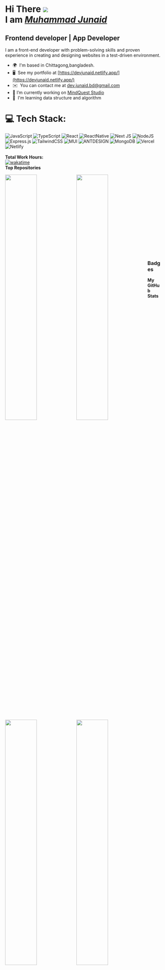 # Hi There ![](https://user-images.githubusercontent.com/18350557/176309783-0785949b-9127-417c-8b55-ab5a4333674e.gif)</br> I am <a href='https://devjunaid.netlify.app/' blank><i>Muhammad Junaid</i></a>

## Frontend developer |  App Developer

I am a front-end developer with problem-solving skills and proven experience in creating and designing websites in a test-driven environment.

- 🌍  I'm based in Chittagong,bangladesh.
- 🖥️  See my portfolio at [https://devjunaid.netlify.app/](https://devjunaid.netlify.app/)
- ✉️  You can contact me at [dev.junaid.bd@gmail.com](mailto:dev.junaid.bd@gmail.com)
- 🔭 I’m currently working on [MindQuest Studio](https://www.linkedin.com/company/mindqueststudio/)
- 🧠  I'm learning data structure and algorithm

# 💻 Tech Stack:
![JavaScript](https://img.shields.io/badge/javascript-%23323330.svg?style=plastic&logo=javascript&logoColor=%23F7DF1E) ![TypeScript](https://img.shields.io/badge/typescript-%23007ACC.svg?style=plastic&logo=typescript&logoColor=white) ![React](https://img.shields.io/badge/react-%2320232a.svg?style=plastic&logo=react&logoColor=%2361DAFB) ![ReactNative](https://img.shields.io/badge/ReactNative-%2320232a.svg?style=plastic&logo=react&logoColor=%2361DAFB)  ![Next JS](https://img.shields.io/badge/Next-black?style=plastic&logo=next.js&logoColor=white) ![NodeJS](https://img.shields.io/badge/node.js-6DA55F?style=plastic&logo=node.js&logoColor=white) ![Express.js](https://img.shields.io/badge/express.js-%23404d59.svg?style=plastic&logo=express&logoColor=%2361DAFB) ![TailwindCSS](https://img.shields.io/badge/tailwindcss-%2338B2AC.svg?style=plastic&logo=tailwind-css&logoColor=white) ![MUI](https://img.shields.io/badge/MUI-%230081CB.svg?style=plastic&logo=material-ui&logoColor=white) ![ANTDESIGN](https://img.shields.io/badge/ANTDESIGN-%230081CB.svg?style=plastic&logo=ant-design&logoColor=white) ![MongoDB](https://img.shields.io/badge/MongoDB-%234ea94b.svg?style=plastic&logo=mongodb&logoColor=white)  ![Vercel](https://img.shields.io/badge/vercel-%23000000.svg?style=plastic&logo=vercel&logoColor=white)  ![Netlify](https://img.shields.io/badge/netlify-%23000000.svg?style=plastic&logo=netlify&logoColor=#00C7B7) 
<br />
<br /> 
<b>Total Work Hours:</b>
<br /> 
[![wakatime](https://wakatime.com/badge/user/de964d7a-487b-49af-815c-3de33966572b.svg)](https://wakatime.com/@de964d7a-487b-49af-815c-3de33966572b)
<br />
<b>Top Repositories</b>
<br />
<div width="100%" align="center"><a href="https://github.com/MuhammadJunaid01/ar-poribohon" align="left"><img align="left" width="45%" src="https://github-readme-stats.vercel.app/api/pin/?username=MuhammadJunaid01&repo=ar-poribohon&title_color=facc15&text_color=ffffff&icon_color=6366f1&bg_color=1c1917&hide_border=true&locale=en" /></a>
<a href="https://github.com/MuhammadJunaid01/food-delivery-app" align="left"><img align="left" width="45%" src="https://github-readme-stats.vercel.app/api/pin/?username=MuhammadJunaid01&repo=food-delivery-app&title_color=facc15&text_color=ffffff&icon_color=6366f1&bg_color=1c1917&hide_border=true&locale=en" /></a>
</div>
<br /><br /><br /><br /><br /><br /><br />
<div width="100%" align="center"><a href="https://github.com/MuhammadJunaid01/j_Mart_Server" align="left"><img align="left" width="45%" src="https://github-readme-stats.vercel.app/api/pin/?username=MuhammadJunaid01&repo=j_Mart_Server&title_color=facc15&text_color=ffffff&icon_color=6366f1&bg_color=1c1917&hide_border=true&locale=en" /></a></div>

<div width="100%" align="center"><a href="https://github.com/MuhammadJunaid01/J_mart_front_end" align="left"><img align="left" width="45%" src="https://github-readme-stats.vercel.app/api/pin/?username=MuhammadJunaid01&repo=J_mart_front_end&title_color=facc15&text_color=ffffff&icon_color=6366f1&bg_color=1c1917&hide_border=true&locale=en" /></a></div>

<br /><br /><br /><br /><br /><br /><br />

### Badges

<b>My GitHub Stats</b>

<a href="http://www.github.com/MuhammadJunaid01"><img src="https://github-readme-stats.vercel.app/api?username=MuhammadJunaid01&show_icons=true&hide=&count_private=true&title_color=facc15&text_color=ffffff&icon_color=6366f1&bg_color=1c1917&hide_border=true&show_icons=true" alt="MuhammadJunaid01's GitHub stats" /></a>

<a href="http://www.github.com/MuhammadJunaid01"><img src="https://github-readme-streak-stats.herokuapp.com/?user=MuhammadJunaid01&stroke=ffffff&background=1c1917&ring=facc15&fire=facc15&currStreakNum=ffffff&currStreakLabel=facc15&sideNums=ffffff&sideLabels=ffffff&dates=ffffff&hide_border=true" /></a>

<a href="http://www.github.com/MuhammadJunaid01"><img src="https://activity-graph.herokuapp.com/graph?username=MuhammadJunaid01&bg_color=1c1917&color=ffffff&line=6366f1&point=ffffff&area_color=1c1917&area=true&hide_border=true&custom_title=GitHub%20Commits%20Graph" alt="GitHub Commits Graph" /></a>

<a href="https://github.com/MuhammadJunaid01" align="left"><img src="https://github-readme-stats.vercel.app/api/top-langs/?username=MuhammadJunaid01&langs_count=10&title_color=facc15&text_color=ffffff&icon_color=6366f1&bg_color=1c1917&hide_border=true&locale=en&custom_title=Top%20%Languages" alt="Top Languages" /></a>

<br /><br /><br /><br /><br />


### Support Me

<a href="https://www.buymeacoffee.com/mjunaidbkhn?new=1"><img src="https://cdn.buymeacoffee.com/buttons/v2/default-yellow.png" width="200" /></a>
